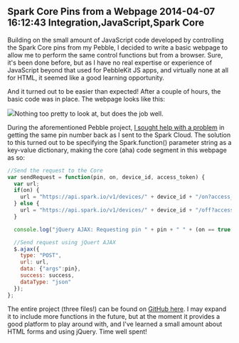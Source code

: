Spark Core Pins from a Webpage
2014-04-07 16:12:43
Integration,JavaScript,Spark Core
---

Building on the small amount of JavaScript code developed by controlling the Spark Core pins from my Pebble, I decided to write a basic webpage to allow me to perform the same control functions but from a browser. Sure, it's been done before, but as I have no real expertise or experience of JavaScript beyond that used for PebbleKit JS apps, and virtually none at all for HTML, it seemed like a good learning opportunity.

And it turned out to be easier than expected! After a couple of hours, the basic code was in place. The webpage looks like this:

![](/assets/import/media/2014/04/jquery-core.png)Nothing too pretty to look at, but does the job well.

During the aforementioned Pebble project, <a href="https://community.spark.io/t/pin-argument-for-spark-function-is-always-0-solved/3794" title="Forum post">I sought help with a problem</a> in getting the same pin number back as I sent to the Spark Cloud. The solution to this turned out to be specifying the Spark.function() parameter string as a key-value dictionary, making the core (aha) code segment in this webpage as so:

```js
//Send the request to the Core
var sendRequest = function(pin, on, device_id, access_token) {
  var url;
  if(on) {
    url = "https://api.spark.io/v1/devices/" + device_id + "/on?access_token=" + access_token;
  } else {
    url = "https://api.spark.io/v1/devices/" + device_id + "/off?access_token=" + access_token;
  }

  console.log("jQuery AJAX: Requesting pin " + pin + " " + (on == true ? "on" : "off") + "...");

  //Send request using jQuert AJAX
  $.ajax({
    type: "POST",
    url: url,
    data: {"args":pin},
    success: success,
    dataType: "json"
  });
};
```

The entire project (three files!) can be found on <a title="Source code" href="https://github.com/C-D-Lewis/core-pins-js/tree/master">GitHub here</a>. I may expand it to include more functions in the future, but at the moment it provides a good platform to play around with, and I've learned a small amount about HTML forms and using jQuery. Time well spent!

&nbsp;
